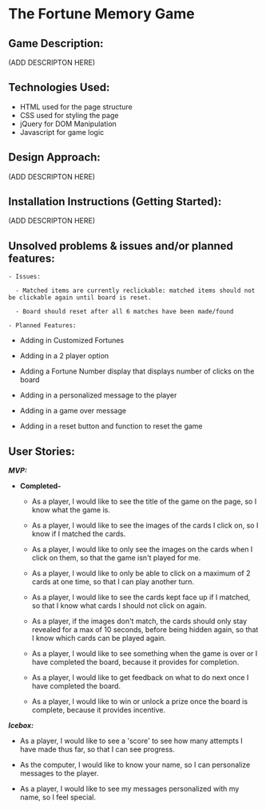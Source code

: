 
# The Fortune Memory Game

## Game Description:

  (ADD DESCRIPTON HERE)

## Technologies Used:

  - HTML used for the page structure
  - CSS used for styling the page
  - jQuery for DOM Manipulation
  - Javascript for game logic

## Design Approach:

  (ADD DESCRIPTON HERE)

## Installation Instructions (Getting Started):

  (ADD DESCRIPTON HERE)

## Unsolved problems & issues and/or planned features:

    - Issues:

      - Matched items are currently reclickable: matched items should not be clickable again until board is reset.

      - Board should reset after all 6 matches have been made/found

    - Planned Features:

  - Adding in Customized Fortunes

  - Adding in a 2 player option

  - Adding a Fortune Number display that displays number of clicks on the board

  - Adding in a personalized message to the player

  - Adding in a game over message

  - Adding in a reset button and function to reset the game

## User Stories:

  ***MVP:***

  - **Completed-**

    - As a player, I would like to see the title of the game on the page, so I know what the game is.

    - As a player, I would like to see the images of the cards I click on, so I know if I matched the cards.

    - As a player, I would like to only see the images on the cards when I click on them, so that the game isn't played for me.

    - As a player, I would like to only be able to click on a maximum of 2 cards at one time, so that I can play another turn.

    - As a player, I would like to see the cards kept face up if I matched, so that I know what cards I should not click on again.

    - As a player, if the images don't match, the cards should only stay revealed for a max of 10 seconds, before being hidden again, so that I know which cards can be played again.

    - As a player, I would like to see something when the game is over or I have completed the board, because it provides for completion.

    - As a player, I would like to get feedback on what to do next once I have completed the board.

    - As a player, I would like to win or unlock a prize once the board is complete, because it provides incentive.


***Icebox:***

  - As a player, I would like to see a 'score' to see how many attempts I have made thus far, so that I can see progress.

  - As the computer, I would like to know your name, so I can personalize messages to the player.

  - As a player, I would like to see my messages personalized with my name, so I feel special.



